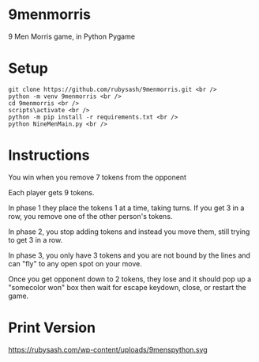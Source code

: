 # 9menmorris
9 Men Morris game, in Python Pygame

# Setup
```
git clone https://github.com/rubysash/9menmorris.git <br />
python -m venv 9menmorris <br />
cd 9menmorris <br />
scripts\activate <br />
python -m pip install -r requirements.txt <br />
python NineMenMain.py <br />
```

# Instructions

You win when you remove 7 tokens from the opponent

Each player gets 9 tokens. 

In phase 1 they place the tokens 1 at a time, taking turns. If you get 3 in a row, you remove one of the other person's tokens.

In phase 2, you stop adding tokens and instead you move them, still trying to get 3 in a row.

In phase 3, you only have 3 tokens and you are not bound by the lines and can "fly" to any open spot on your move.

Once you get opponent down to 2 tokens, they lose and it should pop up a "somecolor won" box then wait for escape keydown, close, or restart the game.



# Print Version
https://rubysash.com/wp-content/uploads/9menspython.svg
